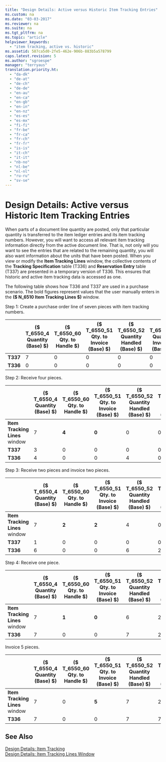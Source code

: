 ```yaml
---
title: "Design Details: Active versus Historic Item Tracking Entries"
ms.custom: na
ms.date: "03-03-2017"
ms.reviewer: na
ms.suite: na
ms.tgt_pltfrm: na
ms.topic: "article"
helpviewer_keywords: 
  - "item tracking, active vs. historic"
ms.assetid: 587ca5d0-2fe5-462e-906b-883b5a578799
caps.latest.revision: 5
ms.author: "sgroespe"
manager: "terryaus"
translation.priority.ht: 
  - "da-dk"
  - "de-at"
  - "de-ch"
  - "de-de"
  - "en-au"
  - "en-ca"
  - "en-gb"
  - "en-in"
  - "en-nz"
  - "es-es"
  - "es-mx"
  - "fi-fi"
  - "fr-be"
  - "fr-ca"
  - "fr-ch"
  - "fr-fr"
  - "is-is"
  - "it-ch"
  - "it-it"
  - "nb-no"
  - "nl-be"
  - "nl-nl"
  - "ru-ru"
  - "sv-se"
---
```

# Design Details: Active versus Historic Item Tracking Entries
When parts of a document line quantity are posted, only that particular quantity is transferred to the item ledger entries and its item tracking numbers. However, you will want to access all relevant item tracking information directly from the active document line. That is, not only will you want to see the entries that are related to the remaining quantity, you will also want information about the units that have been posted. When you view or modify the **Item Tracking Lines** window, the collective contents of the **Tracking Specification** table \(T336\) and **Reservation Entry** table \(T337\) are presented in a temporary version of T336. This ensures that historic and active item tracking data is accessed as one.  
  
 The following table shows how T336 and T337 are used in a purchase scenario. The bold figures represent values that the user manually enters in the **\($ N\_6510 Item Tracking Lines $\)** window.  
  
 Step 1: Create a purchase order line of seven pieces with item tracking numbers.  
  
||**\($ T\_6550\_4 Quantity \(Base\) $\)**|**\($ T\_6550\_60 Qty. to Handle $\)**|**\($ T\_6550\_51 Qty. to Invoice \(Base\) $\)**|**\($ T\_6550\_52 Quantity Handled \(Base\) $\)**|**\($ T\_6550\_53 Quantity Invoiced \(Base\) $\)**|  
|-|----------------------------------------------|--------------------------------------------|------------------------------------------------------|-------------------------------------------------------|--------------------------------------------------------|  
|**T337**|7|0|0|0|0|  
|**T336**|0|0|0|0|0|  
  
 Step 2: Receive four pieces.  
  
||**\($ T\_6550\_4 Quantity \(Base\) $\)**|**\($ T\_6550\_60 Qty. to Handle $\)**|**\($ T\_6550\_51 Qty. to Invoice \(Base\) $\)**|**\($ T\_6550\_52 Quantity Handled \(Base\) $\)**|**\($ T\_6550\_53 Quantity Invoiced \(Base\) $\)**|  
|-|----------------------------------------------|--------------------------------------------|------------------------------------------------------|-------------------------------------------------------|--------------------------------------------------------|  
|**Item Tracking Lines** window|7|**4**|**0**|0|0|  
|**T337**|3|0|0|0|0|  
|**T336**|4|0|0|4|0|  
  
 Step 3: Receive two pieces and invoice two pieces.  
  
||**\($ T\_6550\_4 Quantity \(Base\) $\)**|**\($ T\_6550\_60 Qty. to Handle $\)**|**\($ T\_6550\_51 Qty. to Invoice \(Base\) $\)**|**\($ T\_6550\_52 Quantity Handled \(Base\) $\)**|**\($ T\_6550\_53 Quantity Invoiced \(Base\) $\)**|  
|-|----------------------------------------------|--------------------------------------------|------------------------------------------------------|-------------------------------------------------------|--------------------------------------------------------|  
|**Item Tracking Lines** window|7|**2**|**2**|4|0|  
|**T337**|1|0|0|0|0|  
|**T336**|6|0|0|6|2|  
  
 Step 4: Receive one piece.  
  
||**\($ T\_6550\_4 Quantity \(Base\) $\)**|**\($ T\_6550\_60 Qty. to Handle $\)**|**\($ T\_6550\_51 Qty. to Invoice \(Base\) $\)**|**\($ T\_6550\_52 Quantity Handled \(Base\) $\)**|**\($ T\_6550\_53 Quantity Invoiced \(Base\) $\)**|  
|-|----------------------------------------------|--------------------------------------------|------------------------------------------------------|-------------------------------------------------------|--------------------------------------------------------|  
|**Item Tracking Lines** window|7|**1**|**0**|6|2|  
|**T336**|7|0|0|7|2|  
  
 Invoice 5 pieces.  
  
||**\($ T\_6550\_4 Quantity \(Base\) $\)**|**\($ T\_6550\_60 Qty. to Handle $\)**|**\($ T\_6550\_51 Qty. to Invoice \(Base\) $\)**|**\($ T\_6550\_52 Quantity Handled \(Base\) $\)**|**\($ T\_6550\_53 Quantity Invoiced \(Base\) $\)**|  
|-|----------------------------------------------|--------------------------------------------|------------------------------------------------------|-------------------------------------------------------|--------------------------------------------------------|  
|**Item Tracking Lines** window|7|0|**5**|7|2|  
|**T336**|7|0|0|7|7|  
  
## See Also  
 [Design Details: Item Tracking](../ApplicationDesign/design-details-item-tracking.md)   
 [Design Details: Item Tracking Lines Window](../ApplicationDesign/design-details-item-tracking-lines-window.md)